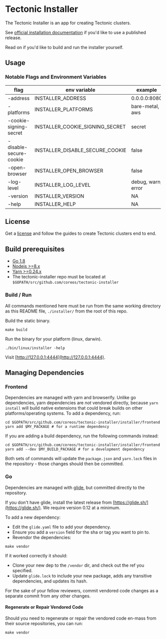 # Tectonic Installer

The Tectonic Installer is an app for creating Tectonic clusters.

See [official installation documentation](https://coreos.com/tectonic/docs/latest/) if you'd like to use a published release.

Read on if you'd like to build and run the installer yourself.

## Usage

### Notable Flags and Environment Variables

| flag                   | env variable                    | example              |
|------------------------|---------------------------------|----------------------|
| -address               | INSTALLER_ADDRESS               | 0.0.0.0:8080         |
| -platforms             | INSTALLER_PLATFORMS             | bare-metal, aws      |
| -cookie-signing-secret | INSTALLER_COOKIE_SIGNING_SECRET | secret               |
| -disable-secure-cookie | INSTALLER_DISABLE_SECURE_COOKIE | false                |
| -open-browser          | INSTALLER_OPEN_BROWSER          | false                |
| -log-level             | INSTALLER_LOG_LEVEL             | debug, warn, error   |
| -version               | INSTALLER_VERSION               | NA                   |
| -help                  | INSTALLER_HELP                  | NA                   |

## License

Get a [license](https://account.coreos.com) and follow the guides to create Tectonic clusters end to end.

## Build prerequisites

- [Go 1.8](https://golang.org/doc/install)
- [Nodejs >=8.x](https://nodejs.org/en/download/)
- [Yarn >=0.24.x](https://yarnpkg.com/lang/en/docs/install/)
- The tectonic-installer repo must be located at `$GOPATH/src/github.com/coreos/tectonic-installer`

### Build / Run

All commands mentioned here must be run from the same working directory as this README file, `./installer/` from the root of this repo.

Build the static binary.

```
make build
```

Run the binary for your platform (linux, darwin).

```
./bin/linux/installer -help
```

Visit [http://127.0.0.1:4444](http://127.0.0.1:4444).

## Managing Dependencies

### Frontend

Dependencies are managed with yarn and browserify. Unlike go
dependencies, yarn dependencies are *not* vendored directly, because
`yarn install` will build native extensions that could break builds on
other platforms/operating systems. To add a dependency, run:

```
cd $GOPATH/src/github.com/coreos/tectonic-installer/installer/frontend
yarn add $MY_PACKAGE # for a runtime dependency
```

If you are adding a build dependency, run the following commands instead:

```
cd $GOPATH/src/github.com/coreos/tectonic-installer/installer/frontend
yarn add --dev $MY_BUILD_PACKAGE # for a development dependency
```

Both sets of commands will update the `package.json` and
`yarn.lock` files in the repository - those changes should
then be committed.

### Go

Dependencies are managed with [glide](https://glide.sh/), but committed directly to the repository.

If you don't have glide, install the latest release from [https://glide.sh/](https://glide.sh/). We require version 0.12 at a minimum.

To add a new dependency:

- Edit the `glide.yaml` file to add your dependency.
- Ensure you add a `version` field for the sha or tag you want to pin to.
- Revendor the dependencies:

```
make vendor
```

If it worked correctly it should:
- Clone your new dep to the `/vendor` dir, and check out the ref you specified.
- Update `glide.lock` to include your new package, adds any transitive dependencies, and updates its hash.

For the sake of your fellow reviewers, commit vendored code changes as a separate commit from any other changes.

#### Regenerate or Repair Vendored Code

Should you need to regenerate or repair the vendored code en-mass from their source repositories, you can run:

```
make vendor
```
